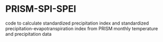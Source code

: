 # PRISM-SPI-SPEI
code to calculate standardized precipitation index and standardized precipitation-evapotranspiration index from PRISM monthly temperature and precipitation data
